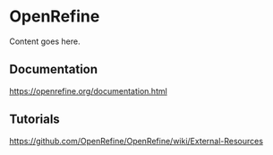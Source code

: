 # OpenRefine

Content goes here. 

## Documentation

https://openrefine.org/documentation.html

## Tutorials

https://github.com/OpenRefine/OpenRefine/wiki/External-Resources